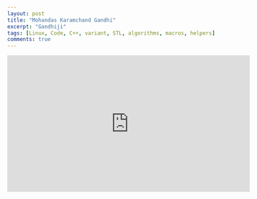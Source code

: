 ```yaml
---
layout: post
title: "Mohandas Karamchand Gandhi"
excerpt: "Gandhiji"
tags: [Linux, Code, C++, variant, STL, algorithms, macros, helpers]
comments: true
---
```

<iframe width="560" height="315" src="https://www.youtube.com/embed/oJ_eTAvCi1w" title="YouTube video player" frameborder="0" allow="accelerometer; autoplay; clipboard-write; encrypted-media; gyroscope; picture-in-picture" allowfullscreen></iframe>
